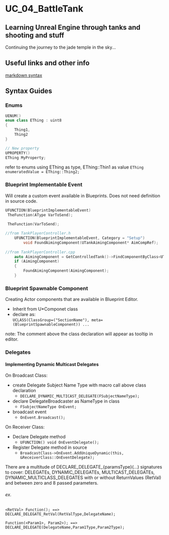 # UC_04_BattleTank
## Learning Unreal Engine through tanks and shooting and stuff
 Continuing the journey to the jade temple in the sky... 
 
## Useful links and other info
[markdown syntax](https://guides.github.com/features/mastering-markdown/)

## Syntax Guides
### Enums
```C++
UENUM()
enum class EThing : uint8
{
    Thing1,
    Thing2
}

// New property
UPROPERTY()
EThing MyProperty;
```
refer to enums using EThing as type, EThing::Thin1 as value
`EThing enumeratedValue = EThing::Thing2;`

### Blueprint Implementable Event

Will create a custom event available in Blueprints. Does not need definition in source code.

```C++
UFUNCTION(BlueprintImplementableEvent)
 TheFunction(AType VarToSend);
 
 TheFunction(VarToSend);

//from TankPlayerController.h
 	UFUNCTION(BlueprintImplementableEvent, Category = "Setup")
		void FoundAimingComponent(UTankAimingComponent* AimCompRef);
		
//from TankPlayerController.cpp
	auto AimingComponent = GetControlledTank()->FindComponentByClass<UTankAimingComponent>();
	if (AimingComponent)
	{
		FoundAimingComponent(AimingComponent);
	}
 ```
### Blueprint Spawnable Component

Creating Actor components that are available in Blueprint Editor. 
- Inherit from U*Componet class
- declare as:  
    `UCLASS(ClassGroup=("SectionName"), meta=(BlueprintSpawnableComponent)) ... `

note: The comment above the class declaration will appear as tooltip in editor.



### Delegates
#### Implementing Dynamic Multicast Delegates

On Broadcast Class:
- create Delegate Subject Name Type with macro call above class declaration
  - `DECLARE_DYNAMIC_MULTICAST_DELEGATE(FSubjectNameType);`
- declare DelegateBroadcaster as NameType in class
  - `FSubjectNameType OnEvent;`
- broadcast event
  - `OnEvent.Broadcast();`

On Receiver Class:
- Declare Delegate method
  - `UFUNCTION() void OnEventDelegate();`
- Register Delegate method in source
  - `BroadcastClass->OnEvent.AddUniqueDynamic(this, &ReceiverClass::OnEventDelegate);`
  
There are a multitude of DECLARE_DELEGATE_{paramsType}(...) signatures to cover:
DELEGATEs, DYNAMIC_DELEGATEs, MULTICAST_DELEGATEs, DYNAMIC_MULTICLASS_DELEGATES with or without ReturnValues (RetVal) and between zero and 8 passed parameters.

###### ex. 
`<RetVal> Function(); ==> DECLARE_DELEGATE_RetVal(RetValType,DelegateName); `

`Function(<Param1>, Param2>); ==> DECLARE_DELEGATE(DelegateName,Param1Type,Param2Type);`